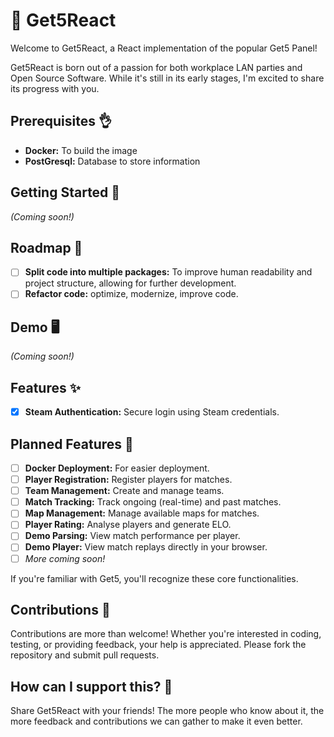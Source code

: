# 🦝 Get5React

Welcome to Get5React, a React implementation of the popular Get5 Panel!

Get5React is born out of a passion for both workplace LAN parties and Open Source Software. While it's still in its early stages, I'm excited to share its progress with you.

## Prerequisites 👌

- **Docker:** To build the image
- **PostGresql:** Database to store information

## Getting Started 👟

_(Coming soon!)_

## Roadmap 🚙

- [ ] **Split code into multiple packages:** To improve human readability and project structure, allowing for further development.
- [ ] **Refactor code:** optimize, modernize, improve code.

## Demo 🖥️

_(Coming soon!)_

## Features ✨

- [x] **Steam Authentication:** Secure login using Steam credentials.

## Planned Features 🚀

- [ ] **Docker Deployment:** For easier deployment.
- [ ] **Player Registration:** Register players for matches.
- [ ] **Team Management:** Create and manage teams.
- [ ] **Match Tracking:** Track ongoing (real-time) and past matches.
- [ ] **Map Management:** Manage available maps for matches.
- [ ] **Player Rating:** Analyse players and generate ELO.
- [ ] **Demo Parsing:** View match performance per player.
- [ ] **Demo Player:** View match replays directly in your browser.
- [ ] _More coming soon!_

If you're familiar with Get5, you'll recognize these core functionalities.

## Contributions 🤝

Contributions are more than welcome! Whether you're interested in coding, testing, or providing feedback, your help is appreciated. Please fork the repository and submit pull requests.

## How can I support this? 🌟

Share Get5React with your friends! The more people who know about it, the more feedback and contributions we can gather to make it even better.
